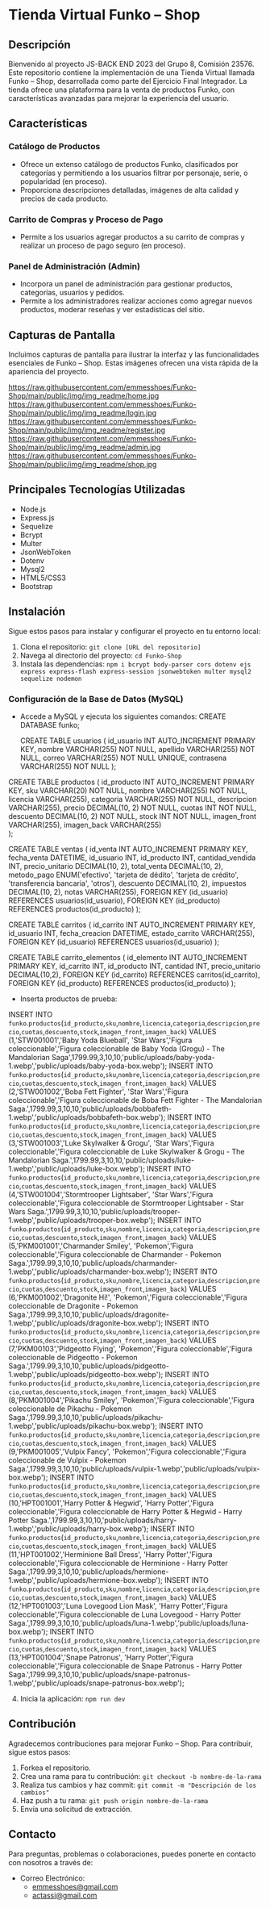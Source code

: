 # Tienda Virtual Funko – Shop

## Descripción

Bienvenido al proyecto JS-BACK END 2023 del Grupo 8, Comisión 23576. Este repositorio contiene la implementación de una Tienda Virtual llamada Funko – Shop, desarrollada como parte del Ejercicio Final Integrador. La tienda ofrece una plataforma para la venta de productos Funko, con características avanzadas para mejorar la experiencia del usuario.

## Características

### Catálogo de Productos
- Ofrece un extenso catálogo de productos Funko, clasificados por categorías y permitiendo a los usuarios filtrar por personaje, serie, o popularidad (en proceso).
- Proporciona descripciones detalladas, imágenes de alta calidad y precios de cada producto.

### Carrito de Compras y Proceso de Pago
- Permite a los usuarios agregar productos a su carrito de compras y realizar un proceso de pago seguro (en proceso).

### Panel de Administración (Admin)
- Incorpora un panel de administración para gestionar productos, categorías, usuarios y pedidos.
- Permite a los administradores realizar acciones como agregar nuevos productos, moderar reseñas y ver estadísticas del sitio.

## Capturas de Pantalla

Incluimos capturas de pantalla para ilustrar la interfaz y las funcionalidades esenciales de Funko – Shop. Estas imágenes ofrecen una vista rápida de la apariencia del proyecto.

https://raw.githubusercontent.com/emmesshoes/Funko-Shop/main/public/img/img_readme/home.jpg
https://raw.githubusercontent.com/emmesshoes/Funko-Shop/main/public/img/img_readme/login.jpg
https://raw.githubusercontent.com/emmesshoes/Funko-Shop/main/public/img/img_readme/register.jpg
https://raw.githubusercontent.com/emmesshoes/Funko-Shop/main/public/img/img_readme/admin.jpg
https://raw.githubusercontent.com/emmesshoes/Funko-Shop/main/public/img/img_readme/shop.jpg

## Principales Tecnologías Utilizadas

- Node.js
- Express.js
- Sequelize
- Bcrypt
- Multer
- JsonWebToken
- Dotenv
- Mysql2
- HTML5/CSS3
- Bootstrap

## Instalación

Sigue estos pasos para instalar y configurar el proyecto en tu entorno local:

1. Clona el repositorio: `git clone [URL del repositorio]`
2. Navega al directorio del proyecto: `cd Funko-Shop`
3. Instala las dependencias: `npm i bcrypt body-parser cors dotenv ejs express express-flash express-session jsonwebtoken multer mysql2 sequelize nodemon`

### Configuración de la Base de Datos (MySQL)

- Accede a MySQL y ejecuta los siguientes comandos:
  CREATE DATABASE funko;

  CREATE TABLE usuarios (
   id_usuario INT AUTO_INCREMENT PRIMARY KEY,
   nombre VARCHAR(255) NOT NULL,
   apellido VARCHAR(255) NOT NULL,
   correo VARCHAR(255) NOT NULL UNIQUE,
   contrasena VARCHAR(255) NOT NULL
);

CREATE TABLE productos (
   id_producto INT AUTO_INCREMENT PRIMARY KEY,
   sku VARCHAR(20) NOT NULL,
   nombre VARCHAR(255) NOT NULL,
   licencia VARCHAR(255),
   categoria VARCHAR(255) NOT NULL,
   descripcion VARCHAR(255),
   precio DECIMAL(10, 2) NOT NULL,
   cuotas INT NOT NULL,
   descuento DECIMAL(10, 2) NOT NULL,
   stock INT NOT NULL,
   imagen_front VARCHAR(255),
   imagen_back VARCHAR(255) 	
 );

CREATE TABLE ventas (
   id_venta INT AUTO_INCREMENT PRIMARY KEY,
   fecha_venta DATETIME,
   id_usuario INT,
   id_producto INT,
   cantidad_vendida INT,
   precio_unitario DECIMAL(10, 2),
   total_venta DECIMAL(10, 2),
   metodo_pago ENUM('efectivo', 'tarjeta de dédito', 'tarjeta de crédito', 'transferencia bancaria', 'otros'),
   descuento DECIMAL(10, 2),
   impuestos DECIMAL(10, 2),
   notas VARCHAR(255),
   FOREIGN KEY (id_usuario) REFERENCES usuarios(id_usuario),
   FOREIGN KEY (id_producto) REFERENCES productos(id_producto)
);

CREATE TABLE carritos (
    id_carrito INT AUTO_INCREMENT PRIMARY KEY,
    id_usuario INT,
    fecha_creacion DATETIME,
    estado_carrito VARCHAR(255),
    FOREIGN KEY (id_usuario) REFERENCES usuarios(id_usuario)
);

CREATE TABLE carrito_elementos (
    id_elemento INT AUTO_INCREMENT PRIMARY KEY,
    id_carrito INT,
    id_producto INT,
    cantidad INT,
    precio_unitario DECIMAL(10,2),
    FOREIGN KEY (id_carrito) REFERENCES carritos(id_carrito),
    FOREIGN KEY (id_producto) REFERENCES productos(id_producto)
);

- Inserta productos de prueba:

INSERT INTO `funko`.`productos`(`id_producto`,`sku`,`nombre`,`licencia`,`categoria`,`descripcion`,`precio`,`cuotas`,`descuento`,`stock`,`imagen_front`,`imagen_back`) VALUES (1,'STW001001','Baby Yoda Blueball', 'Star Wars','Figura coleccionable','Figura coleccionable de Baby Yoda (Grogu) - The Mandalorian Saga',1799.99,3,10,10,'public/uploads/baby-yoda-1.webp','public/uploads/baby-yoda-box.webp');
INSERT INTO `funko`.`productos`(`id_producto`,`sku`,`nombre`,`licencia`,`categoria`,`descripcion`,`precio`,`cuotas`,`descuento`,`stock`,`imagen_front`,`imagen_back`) VALUES (2,'STW001002','Boba Fett Fighter', 'Star Wars','Figura coleccionable','Figura coleccionable de Boba Fett Fighter - The Mandalorian Saga.',1799.99,3,10,10,'public/uploads/bobbafeth-1.webp','public/uploads/bobbafeth-box.webp');
INSERT INTO `funko`.`productos`(`id_producto`,`sku`,`nombre`,`licencia`,`categoria`,`descripcion`,`precio`,`cuotas`,`descuento`,`stock`,`imagen_front`,`imagen_back`) VALUES (3,'STW001003','Luke Skylwalker & Grogu', 'Star Wars','Figura coleccionable','Figura coleccionable de Luke Skylwalker & Grogu - The Mandalorian Saga.',1799.99,3,10,10,'public/uploads/luke-1.webp','public/uploads/luke-box.webp');
INSERT INTO `funko`.`productos`(`id_producto`,`sku`,`nombre`,`licencia`,`categoria`,`descripcion`,`precio`,`cuotas`,`descuento`,`stock`,`imagen_front`,`imagen_back`) VALUES (4,'STW001004','Stormtrooper Lightsaber', 'Star Wars','Figura coleccionable','Figura coleccionable de Stormtrooper Lightsaber - Star Wars Saga.',1799.99,3,10,10,'public/uploads/trooper-1.webp','public/uploads/trooper-box.webp');
INSERT INTO `funko`.`productos`(`id_producto`,`sku`,`nombre`,`licencia`,`categoria`,`descripcion`,`precio`,`cuotas`,`descuento`,`stock`,`imagen_front`,`imagen_back`) VALUES (5,'PKM001001','Charmander Smiley', 'Pokemon','Figura coleccionable','Figura coleccionable de Charmander - Pokemon Saga.',1799.99,3,10,10,'public/uploads/charmander-1.webp','public/uploads/charmander-box.webp');
INSERT INTO `funko`.`productos`(`id_producto`,`sku`,`nombre`,`licencia`,`categoria`,`descripcion`,`precio`,`cuotas`,`descuento`,`stock`,`imagen_front`,`imagen_back`) VALUES (6,'PKM001002','Dragonite Hi!', 'Pokemon','Figura coleccionable','Figura coleccionable de Dragonite - Pokemon Saga.',1799.99,3,10,10,'public/uploads/dragonite-1.webp','public/uploads/dragonite-box.webp');
INSERT INTO `funko`.`productos`(`id_producto`,`sku`,`nombre`,`licencia`,`categoria`,`descripcion`,`precio`,`cuotas`,`descuento`,`stock`,`imagen_front`,`imagen_back`) VALUES (7,'PKM00103','Pidgeotto Flying', 'Pokemon','Figura coleccionable','Figura coleccionable de Pidgeotto - Pokemon Saga.',1799.99,3,10,10,'public/uploads/pidgeotto-1.webp','public/uploads/pidgeotto-box.webp');
INSERT INTO `funko`.`productos`(`id_producto`,`sku`,`nombre`,`licencia`,`categoria`,`descripcion`,`precio`,`cuotas`,`descuento`,`stock`,`imagen_front`,`imagen_back`) VALUES (8,'PKM001004','Pikachu Smiley', 'Pokemon','Figura coleccionable','Figura coleccionable de Pikachu - Pokemon Saga.',1799.99,3,10,10,'public/uploads/pikachu-1.webp','public/uploads/pikachu-box.webp');
INSERT INTO `funko`.`productos`(`id_producto`,`sku`,`nombre`,`licencia`,`categoria`,`descripcion`,`precio`,`cuotas`,`descuento`,`stock`,`imagen_front`,`imagen_back`) VALUES (9,'PKM001005','Vulpix Fancy', 'Pokemon','Figura coleccionable','Figura coleccionable de Vulpix - Pokemon Saga.',1799.99,3,10,10,'public/uploads/vulpix-1.webp','public/uploads/vulpix-box.webp');
INSERT INTO `funko`.`productos`(`id_producto`,`sku`,`nombre`,`licencia`,`categoria`,`descripcion`,`precio`,`cuotas`,`descuento`,`stock`,`imagen_front`,`imagen_back`) VALUES (10,'HPT001001','Harry Potter & Hegwid', 'Harry Potter','Figura coleccionable','Figura coleccionable de Harry Potter & Hegwid - Harry Potter Saga.',1799.99,3,10,10,'public/uploads/harry-1.webp','public/uploads/harry-box.webp');
INSERT INTO `funko`.`productos`(`id_producto`,`sku`,`nombre`,`licencia`,`categoria`,`descripcion`,`precio`,`cuotas`,`descuento`,`stock`,`imagen_front`,`imagen_back`) VALUES (11,'HPT001002','Herminione Ball Dress', 'Harry Potter','Figura coleccionable','Figura coleccionable de Herminione - Harry Potter Saga.',1799.99,3,10,10,'public/uploads/hermione-1.webp','public/uploads/hermione-box.webp');
INSERT INTO `funko`.`productos`(`id_producto`,`sku`,`nombre`,`licencia`,`categoria`,`descripcion`,`precio`,`cuotas`,`descuento`,`stock`,`imagen_front`,`imagen_back`) VALUES (12,'HPT001003','Luna Lovegood Lion Mask', 'Harry Potter','Figura coleccionable','Figura coleccionable de Luna Lovegood - Harry Potter Saga.',1799.99,3,10,10,'public/uploads/luna-1.webp','public/uploads/luna-box.webp');
INSERT INTO `funko`.`productos`(`id_producto`,`sku`,`nombre`,`licencia`,`categoria`,`descripcion`,`precio`,`cuotas`,`descuento`,`stock`,`imagen_front`,`imagen_back`) VALUES (13,'HPT001004','Snape Patronus', 'Harry Potter','Figura coleccionable','Figura coleccionable de Snape Patronus - Harry Potter Saga.',1799.99,3,10,10,'public/uploads/snape-patronus-1.webp','public/uploads/snape-patronus-box.webp');


4. Inicia la aplicación: `npm run dev`

## Contribución

Agradecemos contribuciones para mejorar Funko – Shop. Para contribuir, sigue estos pasos:

1. Forkea el repositorio.
2. Crea una rama para tu contribución: `git checkout -b nombre-de-la-rama`
3. Realiza tus cambios y haz commit: `git commit -m "Descripción de los cambios"`
4. Haz push a tu rama: `git push origin nombre-de-la-rama`
5. Envía una solicitud de extracción.

## Contacto

Para preguntas, problemas o colaboraciones, puedes ponerte en contacto con nosotros a través de:

- Correo Electrónico:
  - emmesshoes@gmail.com
  - actassi@gmail.com
